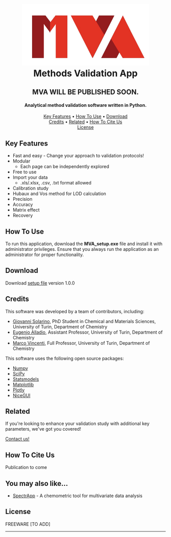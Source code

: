 <h1 align="center">
  <br>
  <a><img src="./logo_no_bg.png"
  width="400"></a>
  <br>
  Methods Validation App
<br>
</h1>
<h2 align="center">MVA WILL BE PUBLISHED SOON.</h2>
<h4 align="center">Analytical method validation software written in Python.</h4>

<p align="center">
  <a href="#key-features">Key Features</a> •
  <a href="#how-to-use">How To Use</a> •
  <a href="#download">Download</a> 
  <br>
  <a href="#credits">Credits</a> •
  <a href="#related">Related</a> •
  <a href="#how-to-cite-us">How To Cite Us</a> 
  <br>
  <a href="#license">License</a>
</p>

## Key Features

* Fast and easy - Change your approach to validation protocols!
* Modular
  - Each page can be independently explored
* Free to use  
* Import your data
	- .xls/.xlsx, .csv, .txt format allowed
* Calibration study
* Hubaux and Vos method for LOD calculation
* Precision
* Accuracy
* Matrix effect
* Recovery

## How To Use

To run this application, download the **MVA_setup.exe** file and install it with administrator privileges. 
Ensure that you always run the application as an administrator for proper functionality.

## Download

Download [setup file](link) version 1.0.0

## Credits

This software was developed by a team of contributors, including:
* [Giovanni Solarino](https://dott-scm.campusnet.unito.it/do/studenti.pl/Show?_id=982868#profilo), PhD Student in Chemical and Materials Sciences, University of Turin, Department of Chemistry
* [Eugenio Alladio](https://dott-scm.campusnet.unito.it/do/docenti.pl/Show?_id=ealladio#tab-profilo), Assistant Professor, University of Turin, Department of Chemistry
* [Marco Vincenti](https://dott-scm.campusnet.unito.it/do/docenti.pl/Show?_id=mvincent#tab-profilo), Full Professor, University of Turin, Department of Chemistry


This software uses the following open source packages:

- [Numpy](https://numpy.org/)
- [SciPy](https://scipy.org/)
- [Statsmodels](https://www.statsmodels.org/stable/)
- [Matplotlib](https://matplotlib.org/)
- [Plotly](https://plotly.com/)
- [NiceGUI](https://nicegui.io/)

## Related

If you're looking to enhance your validation study with additional key parameters, we've got you covered! 

[Contact us!](https://www.databloom.it/)

## How To Cite Us

Publication to come

## You may also like...

- [SpectrApp](https://www.spectrapp.unito.it/app/spectrapp) - A chemometric tool for multivariate data analysis

## License

FREEWARE
[TO ADD]

---
